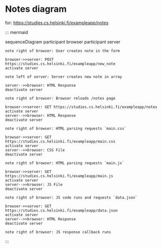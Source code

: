 # Notes diagram

for: https://studies.cs.helsinki.fi/exampleapp/notes

::: mermaid

sequenceDiagram
    participant browser
    participant server

    note right of browser: User creates note in the form

    browser->>server: POST https://studies.cs.helsinki.fi/exampleapp/new_note
    activate server

    note left of server: Server creates new note in array

    server-->>browser: HTML Response
    deactivate server

    note right of browser: Browser reloads /notes page

    browser->>server: GET https://studies.cs.helsinki.fi/exampleapp/notes
    activate server
    server-->>browser: HTML Response
    deactivate server

    note right of browser: HTML parsing requests `main.css`

    browser->>server: GET https://studies.cs.helsinki.fi/exampleapp/main.css
    activate server
    server-->>browser: CSS File
    deactivate server

    note right of browser: HTML parsing requests `main.js`

    browser->>server: GET https://studies.cs.helsinki.fi/exampleapp/main.js
    activate server
    server-->>browser: JS File
    deactivate server

    note right of browser: JS code runs and requests `data.json`

    browser->>server: GET https://studies.cs.helsinki.fi/exampleapp/data.json
    activate server
    server-->>browser: HTML Response
    deactivate server

    note right of browser: JS response callback runs

:::
